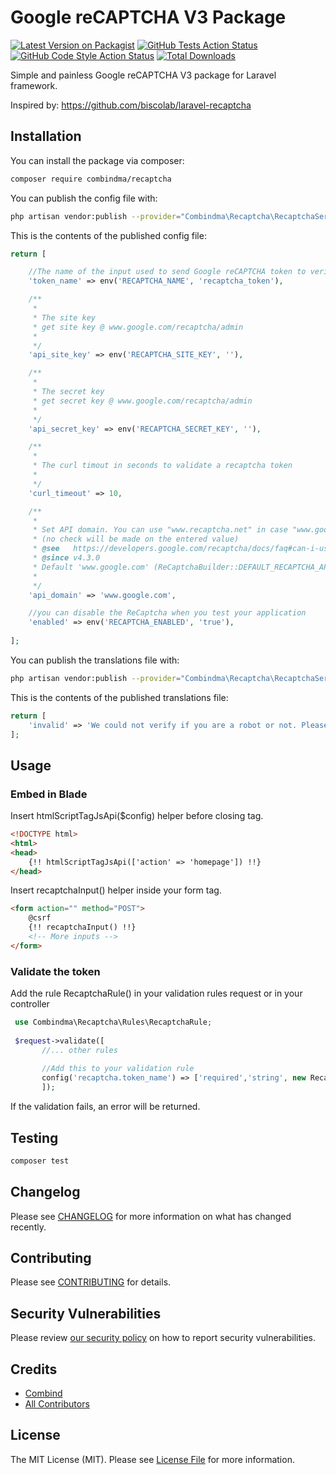 # Google reCAPTCHA V3 Package

[![Latest Version on Packagist](https://img.shields.io/packagist/v/combindma/recaptcha.svg?style=flat-square)](https://packagist.org/packages/combindma/recaptcha)
[![GitHub Tests Action Status](https://img.shields.io/github/workflow/status/combindma/recaptcha/run-tests?label=tests)](https://github.com/combindma/recaptcha/actions?query=workflow%3ATests+branch%3Amaster)
[![GitHub Code Style Action Status](https://img.shields.io/github/workflow/status/combindma/recaptcha/Check%20&%20fix%20styling?label=code%20style)](https://github.com/combindma/recaptcha/actions?query=workflow%3A"Check+%26+fix+styling"+branch%3Amaster)
[![Total Downloads](https://img.shields.io/packagist/dt/combindma/recaptcha.svg?style=flat-square)](https://packagist.org/packages/combindma/recaptcha)


Simple and painless Google reCAPTCHA V3 package for Laravel framework.

Inspired by: https://github.com/biscolab/laravel-recaptcha

## Installation

You can install the package via composer:

```bash
composer require combindma/recaptcha
```

You can publish the config file with:
```bash
php artisan vendor:publish --provider="Combindma\Recaptcha\RecaptchaServiceProvider" --tag="recaptcha-config"
```

This is the contents of the published config file:

```php
return [

    //The name of the input used to send Google reCAPTCHA token to verify
    'token_name' => env('RECAPTCHA_NAME', 'recaptcha_token'),

    /**
     *
     * The site key
     * get site key @ www.google.com/recaptcha/admin
     *
     */
    'api_site_key' => env('RECAPTCHA_SITE_KEY', ''),

    /**
     *
     * The secret key
     * get secret key @ www.google.com/recaptcha/admin
     *
     */
    'api_secret_key' => env('RECAPTCHA_SECRET_KEY', ''),

    /**
     *
     * The curl timout in seconds to validate a recaptcha token
     *
     */
    'curl_timeout' => 10,

    /**
     *
     * Set API domain. You can use "www.recaptcha.net" in case "www.google.com" is not accessible.
     * (no check will be made on the entered value)
     * @see   https://developers.google.com/recaptcha/docs/faq#can-i-use-recaptcha-globally
     * @since v4.3.0
     * Default 'www.google.com' (ReCaptchaBuilder::DEFAULT_RECAPTCHA_API_DOMAIN)
     *
     */
    'api_domain' => 'www.google.com',

    //you can disable the ReCaptcha when you test your application
    'enabled' => env('RECAPTCHA_ENABLED', 'true'),
    
];
```

You can publish the translations file with:
```bash
php artisan vendor:publish --provider="Combindma\Recaptcha\RecaptchaServiceProvider" --tag="recaptcha-translations"
```

This is the contents of the published translations file:

```php
return [
    'invalid' => 'We could not verify if you are a robot or not. Please refresh the page.',
];
```
## Usage

### Embed in Blade
Insert htmlScriptTagJsApi($config) helper before closing </head> tag.
```html
<!DOCTYPE html>
<html>
<head>
    {!! htmlScriptTagJsApi(['action' => 'homepage']) !!}
</head>
```

Insert recaptchaInput() helper inside your form tag.
```html
<form action="" method="POST">
    @csrf
    {!! recaptchaInput() !!}
    <!-- More inputs -->
</form>
```

### Validate the token 

Add the rule RecaptchaRule() in your validation rules request or in your controller 
```php
 use Combindma\Recaptcha\Rules\RecaptchaRule;
 
 $request->validate([
       //... other rules
       
       //Add this to your validation rule
       config('recaptcha.token_name') => ['required','string', new RecaptchaRule()]
       ]);
```
If the validation fails, an error will be returned.

## Testing

```bash
composer test
```

## Changelog

Please see [CHANGELOG](CHANGELOG.md) for more information on what has changed recently.

## Contributing

Please see [CONTRIBUTING](.github/CONTRIBUTING.md) for details.

## Security Vulnerabilities

Please review [our security policy](../../security/policy) on how to report security vulnerabilities.

## Credits

- [Combind](https://github.com/Combind)
- [All Contributors](../../contributors)

## License

The MIT License (MIT). Please see [License File](LICENSE.md) for more information.
